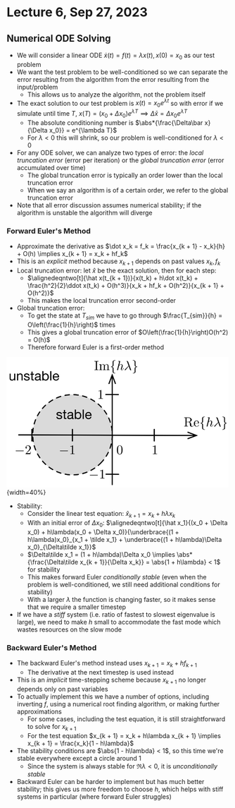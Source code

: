 # Lecture 6, Sep 27, 2023

## Numerical ODE Solving

* We will consider a linear ODE $\dot x(t) = f(t) = \lambda x(t), x(0) = x_0$ as our test problem
* We want the test problem to be well-conditioned so we can separate the error resulting from the algorithm from the error resulting from the input/problem
	* This allows us to analyze the algorithm, not the problem itself
* The exact solution to our test problem is $x(t) = x_0e^{\lambda t}$ so with error if we simulate until time $T$, $x(T) = (x_0 + \Delta x_0)e^{\lambda T} \implies \Delta\bar x = \Delta x_0e^{\lambda T}$
	* The absolute conditioning number is $\abs*{\frac{\Delta\bar x}{\Delta x_0}} = e^{\lambda T}$
	* For $\lambda < 0$ this will shrink, so our problem is well-conditioned for $\lambda < 0$
* For any ODE solver, we can analyze two types of error: the *local truncation error* (error per iteration) or the *global truncation error* (error accumulated over time)
	* The global truncation error is typically an order lower than the local truncation error
	* When we say an algorithm is of a certain order, we refer to the global truncation error
* Note that all error discussion assumes numerical stability; if the algorithm is unstable the algorithm will diverge

### Forward Euler's Method

* Approximate the derivative as $\dot x_k = f_k = \frac{x_{k + 1} - x_k}{h} + O(h) \implies x_{k + 1} = x_k + hf_k$
* This is an *explicit* method because $x_{k + 1}$ depends on past values $x_k, f_k$
* Local truncation error: let $\hat x$ be the exact solution, then for each step:
	* $\alignedeqntwo[t]{\hat x(t_{k + 1})}{x(t_k) + h\dot x(t_k) + \frac{h^2}{2}\ddot x(t_k) + O(h^3)}{x_k + hf_k + O(h^2)}{x_{k + 1} + O(h^2)}$
	* This makes the local truncation error second-order
* Global truncation error:
	* To get the state at $T_{sim}$ we have to go through $\frac{T_{sim}}{h} = O\left(\frac{1}{h}\right)$ times
	* This gives a global truncation error of $O\left(\frac{1}{h}\right)O(h^2) = O(h)$
	* Therefore forward Euler is a first-order method

![Stability condition for forward Euler's method.](imgs/lec6_1.png){width=40%}

* Stability:
	* Consider the linear test equation: $\hat x_{k + 1} = x_k + h\lambda x_k$
	* With an initial error of $\Delta x_0$: $\alignedeqntwo[t]{\hat x_1}{(x_0 + \Delta x_0) + h\lambda(x_0 + \Delta x_0)}{\underbrace{(1 + h\lambda)x_0}_{x_1 + \tilde x_1} + \underbrace{(1 + h\lambda)\Delta x_0}_{\Delta\tilde x_1}}$
	* $\Delta\tilde x_1 = (1 + h\lambda)\Delta x_0 \implies \abs*{\frac{\Delta\tilde x_{k + 1}}{\Delta x_k}} = \abs{1 + h\lambda} < 1$ for stability
	* This makes forward Euler *conditionally stable* (even when the problem is well-conditioned, we still need additional conditions for stability)
	* With a larger $\lambda$ the function is changing faster, so it makes sense that we require a smaller timestep
* If we have a *stiff* system (i.e. ratio of fastest to slowest eigenvalue is large), we need to make $h$ small to accommodate the fast mode which wastes resources on the slow mode

### Backward Euler's Method

* The backward Euler's method instead uses $x_{k + 1} = x_k + hf_{k + 1}$
	* The derivative at the next timestep is used instead
* This is an *implicit* time-stepping scheme because $x_{k + 1}$ no longer depends only on past variables
* To actually implement this we have a number of options, including inverting $f$, using a numerical root finding algorithm, or making further approximations
	* For some cases, including the test equation, it is still straightforward to solve for $x_{k + 1}$
	* For the test equation $x_{k + 1} = x_k + h\lambda x_{k + 1} \implies x_{k + 1} = \frac{x_k}{1 - h\lambda}$
* The stability conditions are $\abs{1 - h\lambda} < 1$, so this time we're stable everywhere except a circle around 1
	* Since the system is always stable for $\Re\lambda < 0$, it is *unconditionally stable*
* Backward Euler can be harder to implement but has much better stability; this gives us more freedom to choose $h$, which helps with stiff systems in particular (where forward Euler struggles)

